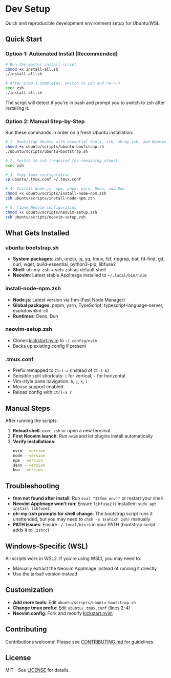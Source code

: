 # Dev Setup

Quick and reproducible development environment setup for Ubuntu/WSL.

## Quick Start

### Option 1: Automated Install (Recommended)

```bash
# Run the master install script
chmod +x install-all.sh
./install-all.sh

# After step 1 completes, switch to zsh and re-run
exec zsh
./install-all.sh
```

The script will detect if you're in bash and prompt you to switch to zsh after installing it.

### Option 2: Manual Step-by-Step

Run these commands in order on a fresh Ubuntu installation:

```bash
# 1. Bootstrap Ubuntu with essential tools, zsh, oh-my-zsh, and Neovim
chmod +x ubuntu/scripts/ubuntu-bootstrap.sh
./ubuntu/scripts/ubuntu-bootstrap.sh

# 2. Switch to zsh (required for remaining steps)
exec zsh

# 3. Copy tmux configuration
cp ubuntu/.tmux.conf ~/.tmux.conf

# 4. Install Node.js, npm, pnpm, yarn, Deno, and Bun
chmod +x ubuntu/scripts/install-node-npm.zsh
zsh ubuntu/scripts/install-node-npm.zsh

# 5. Clone Neovim configuration
chmod +x ubuntu/scripts/neovim-setup.zsh
zsh ubuntu/scripts/neovim-setup.zsh
```

## What Gets Installed

### ubuntu-bootstrap.sh
- **System packages**: zsh, unzip, jq, yq, tmux, fzf, ripgrep, bat, fd-find, git, curl, wget, build-essential, python3-pip, libfuse2
- **Shell**: oh-my-zsh + sets zsh as default shell
- **Neovim**: Latest stable AppImage installed to `~/.local/bin/nvim`

### install-node-npm.zsh
- **Node.js**: Latest version via fnm (Fast Node Manager)
- **Global packages**: pnpm, yarn, TypeScript, typescript-language-server, markdownlint-cli
- **Runtimes**: Deno, Bun

### neovim-setup.zsh
- Clones [kickstart.nvim](https://github.com/AJ-505/kickstart.nvim) to `~/.config/nvim`
- Backs up existing config if present

### .tmux.conf
- Prefix remapped to `Ctrl-a` (instead of `Ctrl-b`)
- Sensible split shortcuts: `|` for vertical, `-` for horizontal
- Vim-style pane navigation: `h`, `j`, `k`, `l`
- Mouse support enabled
- Reload config with `Ctrl-a r`

## Manual Steps

After running the scripts:

1. **Reload shell**: `exec zsh` or open a new terminal
2. **First Neovim launch**: Run `nvim` and let plugins install automatically
3. **Verify installations**:
   ```bash
   nvim --version
   node --version
   npm --version
   deno --version
   bun --version
   ```

## Troubleshooting

- **fnm not found after install**: Run `eval "$(fnm env)"` or restart your shell
- **Neovim AppImage won't run**: Ensure `libfuse2` is installed: `sudo apt install libfuse2`
- **oh-my-zsh prompts for shell change**: The bootstrap script runs it unattended, but you may need to `chsh -s $(which zsh)` manually
- **PATH issues**: Ensure `~/.local/bin` is in your PATH (bootstrap script adds it to `.zshrc`)

## Windows-Specific (WSL)

All scripts work in WSL2. If you're using WSL1, you may need to:
- Manually extract the Neovim AppImage instead of running it directly
- Use the tarball version instead

## Customization

- **Add more tools**: Edit `ubuntu/scripts/ubuntu-bootstrap.sh`
- **Change tmux prefix**: Edit `ubuntu/.tmux.conf` (lines 2-4)
- **Neovim config**: Fork and modify [kickstart.nvim](https://github.com/AJ-505/kickstart.nvim)

## Contributing

Contributions welcome! Please see [CONTRIBUTING.md](CONTRIBUTING.md) for guidelines.

## License

MIT - See [LICENSE](LICENSE) for details.
